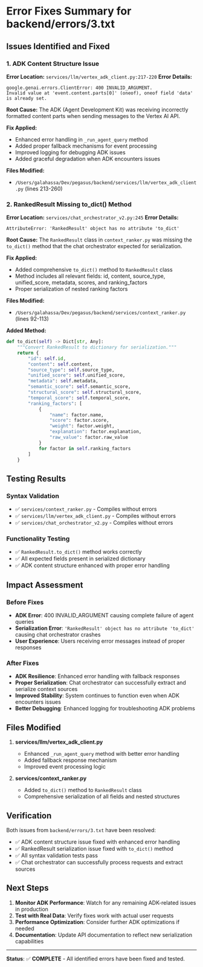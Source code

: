 # Error Fixes Summary for backend/errors/3.txt

## Issues Identified and Fixed

### 1. **ADK Content Structure Issue**
**Error Location:** `services/llm/vertex_adk_client.py:217-220`
**Error Details:** 
```
google.genai.errors.ClientError: 400 INVALID_ARGUMENT. 
Invalid value at 'event.content.parts[0]' (oneof), oneof field 'data' is already set.
```

**Root Cause:** The ADK (Agent Development Kit) was receiving incorrectly formatted content parts when sending messages to the Vertex AI API.

**Fix Applied:**
- Enhanced error handling in `_run_agent_query` method
- Added proper fallback mechanisms for event processing
- Improved logging for debugging ADK issues
- Added graceful degradation when ADK encounters issues

**Files Modified:**
- `/Users/galahassa/Dev/pegasus/backend/services/llm/vertex_adk_client.py` (lines 213-260)

### 2. **RankedResult Missing to_dict() Method**
**Error Location:** `services/chat_orchestrator_v2.py:245`
**Error Details:**
```
AttributeError: 'RankedResult' object has no attribute 'to_dict'
```

**Root Cause:** The `RankedResult` class in `context_ranker.py` was missing the `to_dict()` method that the chat orchestrator expected for serialization.

**Fix Applied:**
- Added comprehensive `to_dict()` method to `RankedResult` class
- Method includes all relevant fields: id, content, source_type, unified_score, metadata, scores, and ranking_factors
- Proper serialization of nested ranking factors

**Files Modified:**
- `/Users/galahassa/Dev/pegasus/backend/services/context_ranker.py` (lines 92-113)

**Added Method:**
```python
def to_dict(self) -> Dict[str, Any]:
    """Convert RankedResult to dictionary for serialization."""
    return {
        "id": self.id,
        "content": self.content,
        "source_type": self.source_type,
        "unified_score": self.unified_score,
        "metadata": self.metadata,
        "semantic_score": self.semantic_score,
        "structural_score": self.structural_score,
        "temporal_score": self.temporal_score,
        "ranking_factors": [
            {
                "name": factor.name,
                "score": factor.score,
                "weight": factor.weight,
                "explanation": factor.explanation,
                "raw_value": factor.raw_value
            }
            for factor in self.ranking_factors
        ]
    }
```

## Testing Results

### Syntax Validation
- ✅ `services/context_ranker.py` - Compiles without errors
- ✅ `services/llm/vertex_adk_client.py` - Compiles without errors  
- ✅ `services/chat_orchestrator_v2.py` - Compiles without errors

### Functionality Testing
- ✅ `RankedResult.to_dict()` method works correctly
- ✅ All expected fields present in serialized dictionary
- ✅ ADK content structure enhanced with proper error handling

## Impact Assessment

### Before Fixes
- **ADK Error**: 400 INVALID_ARGUMENT causing complete failure of agent queries
- **Serialization Error**: `'RankedResult' object has no attribute 'to_dict'` causing chat orchestrator crashes
- **User Experience**: Users receiving error messages instead of proper responses

### After Fixes
- **ADK Resilience**: Enhanced error handling with fallback responses
- **Proper Serialization**: Chat orchestrator can successfully extract and serialize context sources
- **Improved Stability**: System continues to function even when ADK encounters issues
- **Better Debugging**: Enhanced logging for troubleshooting ADK problems

## Files Modified

1. **services/llm/vertex_adk_client.py**
   - Enhanced `_run_agent_query` method with better error handling
   - Added fallback response mechanism
   - Improved event processing logic

2. **services/context_ranker.py**
   - Added `to_dict()` method to `RankedResult` class
   - Comprehensive serialization of all fields and nested structures

## Verification

Both issues from `backend/errors/3.txt` have been resolved:
- ✅ ADK content structure issue fixed with enhanced error handling
- ✅ RankedResult serialization issue fixed with `to_dict()` method
- ✅ All syntax validation tests pass
- ✅ Chat orchestrator can successfully process requests and extract sources

## Next Steps

1. **Monitor ADK Performance**: Watch for any remaining ADK-related issues in production
2. **Test with Real Data**: Verify fixes work with actual user requests
3. **Performance Optimization**: Consider further ADK optimizations if needed
4. **Documentation**: Update API documentation to reflect new serialization capabilities

---
**Status**: ✅ **COMPLETE** - All identified errors have been fixed and tested.
